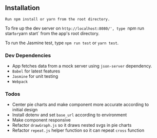 ## Installation
```
Run npm install or yarn from the root directory.
```
To fire up the dev server on `http://localhost:8080/', type `npm run start` or `yarn start` from the app's root directory.

To run the Jasmine test, type `npm run test` or `yarn test`.

### Dev Dependencies
- App fetches data from a mock server using `json-server` dependency.
- `Babel` for latest features
- `Jasmine` for unit testing
- `Webpack`

### Todos
- Center pie charts and make component more accurate according to initial design
- Install dotenv and set `base_url` according to environment
- Make component responsive
- Refactor `drawGraph.js` so it draws nested svgs in pie charts
- Refactor `repeat.js` helper function so it can repeat `cross` function